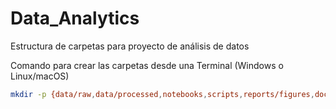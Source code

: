 # Data_Analytics
Estructura de carpetas para proyecto de análisis de datos

Comando para crear las carpetas desde una Terminal (Windows o Linux/macOS)

```sh
mkdir -p {data/raw,data/processed,notebooks,scripts,reports/figures,docs,models,outputs}
```